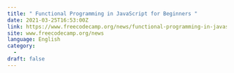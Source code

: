 ```yaml
---
title: " Functional Programming in JavaScript for Beginners "
date: 2021-03-25T16:53:00Z
link: https://www.freecodecamp.org/news/functional-programming-in-javascript-for-beginners/?utm_medium=RSS&utm_source=news.12bit.vn
site: www.freecodecamp.org/news
language: English
category:
  -   
draft: false
---
```

